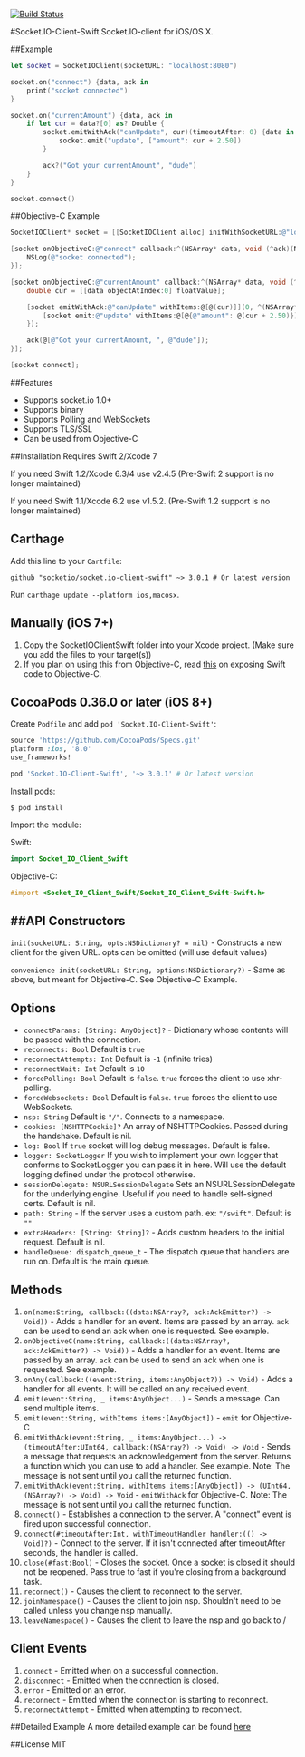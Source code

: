[![Build Status](https://travis-ci.org/socketio/socket.io-client-swift.svg?branch=master)](https://travis-ci.org/socketio/socket.io-client-swift)

#Socket.IO-Client-Swift
Socket.IO-client for iOS/OS X.

##Example
```swift
let socket = SocketIOClient(socketURL: "localhost:8080")

socket.on("connect") {data, ack in
    print("socket connected")
}

socket.on("currentAmount") {data, ack in
    if let cur = data?[0] as? Double {
        socket.emitWithAck("canUpdate", cur)(timeoutAfter: 0) {data in
            socket.emit("update", ["amount": cur + 2.50])
        }

        ack?("Got your currentAmount", "dude")
    }
}

socket.connect()
```

##Objective-C Example
```objective-c
SocketIOClient* socket = [[SocketIOClient alloc] initWithSocketURL:@"localhost:8080" options:nil];

[socket onObjectiveC:@"connect" callback:^(NSArray* data, void (^ack)(NSArray*)) {
    NSLog(@"socket connected");
}];

[socket onObjectiveC:@"currentAmount" callback:^(NSArray* data, void (^ack)(NSArray*)) {
    double cur = [[data objectAtIndex:0] floatValue];

    [socket emitWithAck:@"canUpdate" withItems:@[@(cur)]](0, ^(NSArray* data) {
        [socket emit:@"update" withItems:@[@{@"amount": @(cur + 2.50)}]];
    });

    ack(@[@"Got your currentAmount, ", @"dude"]);
}];

[socket connect];

```

##Features
- Supports socket.io 1.0+
- Supports binary
- Supports Polling and WebSockets
- Supports TLS/SSL
- Can be used from Objective-C

##Installation
Requires Swift 2/Xcode 7

If you need Swift 1.2/Xcode 6.3/4 use v2.4.5 (Pre-Swift 2 support is no longer maintained)

If you need Swift 1.1/Xcode 6.2 use v1.5.2. (Pre-Swift 1.2 support is no longer maintained)

Carthage
-----------------
Add this line to your `Cartfile`:
```
github "socketio/socket.io-client-swift" ~> 3.0.1 # Or latest version
```

Run `carthage update --platform ios,macosx`.

Manually (iOS 7+)
-----------------
1. Copy the SocketIOClientSwift folder into your Xcode project. (Make sure you add the files to your target(s))
2. If you plan on using this from Objective-C, read [this](https://developer.apple.com/library/ios/documentation/Swift/Conceptual/BuildingCocoaApps/MixandMatch.html) on exposing Swift code to Objective-C.

CocoaPods 0.36.0 or later (iOS 8+)
------------------
Create `Podfile` and add `pod 'Socket.IO-Client-Swift'`:

```ruby
source 'https://github.com/CocoaPods/Specs.git'
platform :ios, '8.0'
use_frameworks!

pod 'Socket.IO-Client-Swift', '~> 3.0.1' # Or latest version
```

Install pods:

```
$ pod install
```

Import the module:

Swift:
```swift
import Socket_IO_Client_Swift
```

Objective-C:
```Objective-C
#import <Socket_IO_Client_Swift/Socket_IO_Client_Swift-Swift.h>
```

##API
Constructors
-----------
`init(socketURL: String, opts:NSDictionary? = nil)` - Constructs a new client for the given URL. opts can be omitted (will use default values)

`convenience init(socketURL: String, options:NSDictionary?)` - Same as above, but meant for Objective-C. See Objective-C Example.

Options
-------
- `connectParams: [String: AnyObject]?` - Dictionary whose contents will be passed with the connection.
- `reconnects: Bool` Default is `true`
- `reconnectAttempts: Int` Default is `-1` (infinite tries)
- `reconnectWait: Int` Default is `10`
- `forcePolling: Bool` Default is `false`. `true` forces the client to use xhr-polling.
- `forceWebsockets: Bool` Default is `false`. `true` forces the client to use WebSockets.
- `nsp: String` Default is `"/"`. Connects to a namespace.
- `cookies: [NSHTTPCookie]?` An array of NSHTTPCookies. Passed during the handshake. Default is nil.
- `log: Bool` If `true` socket will log debug messages. Default is false.
- `logger: SocketLogger` If you wish to implement your own logger that conforms to SocketLogger you can pass it in here. Will use the default logging defined under the protocol otherwise.
- `sessionDelegate: NSURLSessionDelegate` Sets an NSURLSessionDelegate for the underlying engine. Useful if you need to handle self-signed certs. Default is nil.
- `path: String` - If the server uses a custom path. ex: `"/swift"`. Default is `""`
- `extraHeaders: [String: String]?` - Adds custom headers to the initial request. Default is nil.
- `handleQueue: dispatch_queue_t` - The dispatch queue that handlers are run on. Default is the main queue.

Methods
-------
1. `on(name:String, callback:((data:NSArray?, ack:AckEmitter?) -> Void))` - Adds a handler for an event. Items are passed by an array. `ack` can be used to send an ack when one is requested. See example.
2. `onObjectiveC(name:String, callback:((data:NSArray?, ack:AckEmitter?) -> Void))` - Adds a handler for an event. Items are passed by an array. `ack` can be used to send an ack when one is requested. See example.
3. `onAny(callback:((event:String, items:AnyObject?)) -> Void)` - Adds a handler for all events. It will be called on any received event.
4. `emit(event:String, _ items:AnyObject...)` - Sends a message. Can send multiple items.
5. `emit(event:String, withItems items:[AnyObject])` - `emit` for Objective-C
6. `emitWithAck(event:String, _ items:AnyObject...) -> (timeoutAfter:UInt64, callback:(NSArray?) -> Void) -> Void` - Sends a message that requests an acknowledgement from the server. Returns a function which you can use to add a handler. See example. Note: The message is not sent until you call the returned function.
7. `emitWithAck(event:String, withItems items:[AnyObject]) -> (UInt64, (NSArray?) -> Void) -> Void` - `emitWithAck` for Objective-C. Note: The message is not sent until you call the returned function.
8. `connect()` - Establishes a connection to the server. A "connect" event is fired upon successful connection.
9. `connect(#timeoutAfter:Int, withTimeoutHandler handler:(() -> Void)?)` - Connect to the server. If it isn't connected after timeoutAfter seconds, the handler is called.
10. `close(#fast:Bool)` - Closes the socket. Once a socket is closed it should not be reopened. Pass true to fast if you're closing from a background task.
11. `reconnect()` - Causes the client to reconnect to the server.
12. `joinNamespace()` - Causes the client to join nsp. Shouldn't need to be called unless you change nsp manually.
13. `leaveNamespace()` - Causes the client to leave the nsp and go back to /

Client Events
------
1. `connect` - Emitted when on a successful connection.
2. `disconnect` - Emitted when the connection is closed.
3. `error` - Emitted on an error.
4. `reconnect` - Emitted when the connection is starting to reconnect.
5. `reconnectAttempt` - Emitted when attempting to reconnect.

##Detailed Example
A more detailed example can be found [here](https://github.com/nuclearace/socket.io-client-swift-example)

##License
MIT
